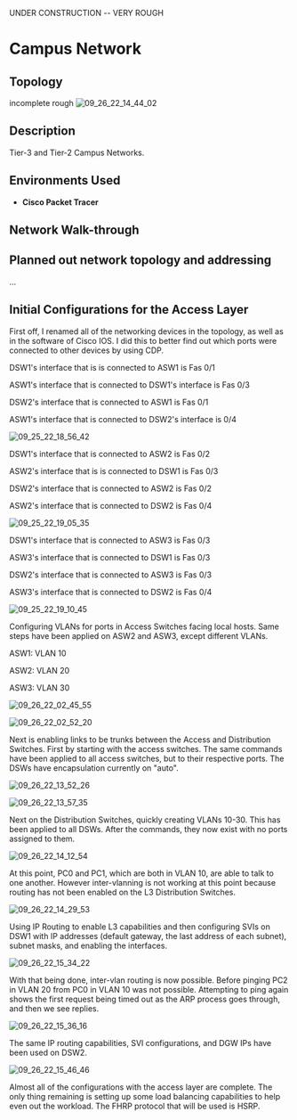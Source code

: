 UNDER CONSTRUCTION -- VERY ROUGH 


<h1>Campus Network</h1>

<h2>Topology</h2>

incomplete rough
![09_26_22_14_44_02](https://user-images.githubusercontent.com/112909705/192295614-6acc280b-dafe-4394-88c5-020d8c5c1905.png)




<h2>Description</h2>
Tier-3 and Tier-2 Campus Networks.
<br />



<h2>Environments Used </h2>

- <b>Cisco Packet Tracer</b>

<h2>Network Walk-through</h2>

## Planned out network topology and addressing
...

## Initial Configurations for the Access Layer

First off, I renamed all of the networking devices in the topology, as well as in the software of Cisco IOS. I did this to better find out which ports were connected to other devices by using CDP. 


DSW1's interface that is is connected to ASW1 is Fas 0/1 

ASW1's interface that is connected to DSW1's interface is Fas 0/3

DSW2's interface that is connected to ASW1 is Fas 0/1

ASW1's interface that is connected to DSW2's interface is 0/4

![09_25_22_18_56_42](https://user-images.githubusercontent.com/112909705/192293034-45111c01-b7fa-4b8f-b640-c5224796903b.png)


DSW1's interface that is connected to ASW2 is Fas 0/2

ASW2's interface that is is connected to DSW1 is Fas 0/3

DSW2's interface that is connected to ASW2 is Fas 0/2

ASW2's interface that is connected to DSW2 is Fas 0/4 

![09_25_22_19_05_35](https://user-images.githubusercontent.com/112909705/192293525-c92d41a8-44ba-4775-9f57-26bbe805e6f3.png)

DSW1's interface that is connected to ASW3 is Fas 0/3

ASW3's interface that is connected to DSW1 is Fas 0/3

DSW2's interface that is connected to ASW3 is Fas 0/3

ASW3's interface that is connected to DSW2 is Fas 0/4

![09_25_22_19_10_45](https://user-images.githubusercontent.com/112909705/192293734-e4dd963d-8a98-4579-84ac-53d6f3ce7975.png)

Configuring VLANs for ports in Access Switches facing local hosts. Same steps have been applied on ASW2 and ASW3, except different VLANs. 

ASW1: VLAN 10

ASW2: VLAN 20

ASW3: VLAN 30

![09_26_22_02_45_55](https://user-images.githubusercontent.com/112909705/192293960-3869b14e-bd07-46f5-868c-2792b69e2fcf.png)

![09_26_22_02_52_20](https://user-images.githubusercontent.com/112909705/192294204-d24802ca-3dc4-4ef6-8bbd-a76084b4343a.png)


Next is enabling links to be trunks between the Access and Distribution Switches.
First by starting with the access switches. The same commands have been applied to all access switches, but to their respective ports. The DSWs have encapsulation currently on "auto".

![09_26_22_13_52_26](https://user-images.githubusercontent.com/112909705/192294451-e27a54b2-13dc-4e2e-af5c-c29b0891e7f6.png)

![09_26_22_13_57_35](https://user-images.githubusercontent.com/112909705/192294519-66bb249f-971e-4583-9159-8f53cefc708d.png)

Next on the Distribution Switches, quickly creating VLANs 10-30. This has been applied to all DSWs. After the commands, they now exist with no ports assigned to them. 

![09_26_22_14_12_54](https://user-images.githubusercontent.com/112909705/192294723-67ca8453-b9d3-47e6-acd3-e77ecbc333e3.png)

At this point, PC0 and PC1, which are both in VLAN 10, are able to talk to one another. However inter-vlanning is not working at this point because routing has not been enabled on the L3 Distribution Switches. 

![09_26_22_14_29_53](https://user-images.githubusercontent.com/112909705/192294824-709be047-b52d-4eb1-9748-d147116e81cc.png)


Using IP Routing to enable L3 capabilities and then configuring SVIs on DSW1 with IP addresses (default gateway, the last address of each subnet), subnet masks, and enabling the interfaces. 

![09_26_22_15_34_22](https://user-images.githubusercontent.com/112909705/192309795-c20e005c-dee2-4d24-acac-4fd6b79783c1.png)

With that being done, inter-vlan routing is now possible. Before pinging PC2 in VLAN 20 from PC0 in VLAN 10 was not possible. Attempting to ping again shows the first request being timed out as the ARP process goes through, and then we see replies. 

![09_26_22_15_36_16](https://user-images.githubusercontent.com/112909705/192309954-98c5e705-b7ee-471e-81c1-264d64c8418e.png)

The same IP routing capabilities, SVI configurations, and DGW IPs have been used on DSW2.

![09_26_22_15_46_46](https://user-images.githubusercontent.com/112909705/192310141-edb4f67b-78a3-4e54-8afc-dd5614464146.png)

Almost all of the configurations with the access layer are complete. The only thing remaining is setting up some load balancing capabilities to help even out the workload. The FHRP protocol that will be used is HSRP. 



